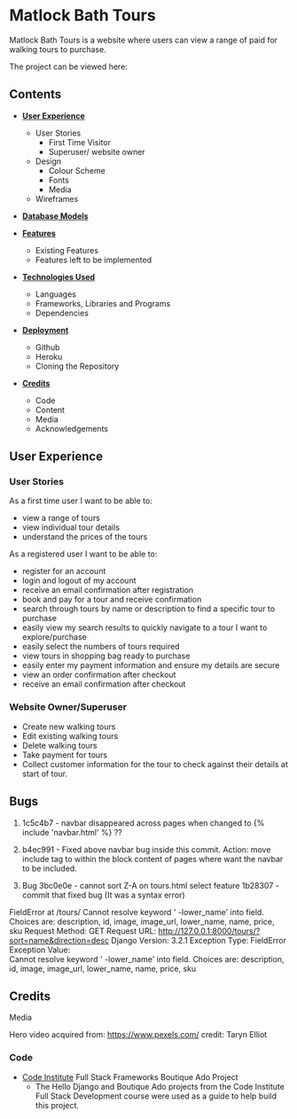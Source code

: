# Matlock Bath Tours

Matlock Bath Tours is a website where users can view a range of paid for walking tours to purchase.

The project can be viewed here: 

## Contents

- [**User Experience**](#user-experience)
  - User Stories
    - First Time Visitor
    - Superuser/ website owner
  - Design
    - Colour Scheme
    - Fonts
    - Media
  - Wireframes

- [**Database Models**](#database-models)

- [**Features**](#features)
  - Existing Features
  - Features left to be implemented

- [**Technologies Used**](#technologies-used)
  - Languages
  - Frameworks, Libraries and Programs
  - Dependencies

- [**Deployment**](#deployment)
  - Github
  - Heroku
  - Cloning the Repository

- [**Credits**](#credits)
  - Code
  - Content
  - Media
  - Acknowledgements
    
## User Experience

### User Stories

As a first time user I want to be able to:

* view a range of tours
* view individual tour details
* understand the prices of the tours

As a registered user I want to be able to:

* register for an account
* login and logout of my account
* receive an email confirmation after registration 
* book and pay for a tour and receive confirmation
* search through tours by name or description to find a specific tour to purchase
* easily view my search results to quickly navigate to a tour I want to explore/purchase
* easily select the numbers of tours required
* view tours in shopping bag ready to purchase
* easily enter my payment information and ensure my details are secure
* view an order confirmation after checkout
* receive an email confirmation after checkout

### Website Owner/Superuser

* Create new walking tours
* Edit existing walking tours
* Delete walking tours
* Take payment for tours
* Collect customer information for the tour to check against their details at start of tour.


## Bugs
1. 1c5c4b7 - navbar disappeared across pages when changed to {%  include 'navbar.html' %} ?? 
2. b4ec991 - Fixed above navbar bug inside this commit. Action: move include tag to within the block content of pages where want
the navbar to be included.

3. Bug 3bc0e0e - cannot sort Z-A on tours.html select feature
1b28307 - commit that fixed bug (It was a syntax error)

FieldError at /tours/
Cannot resolve keyword ' -lower_name' into field. Choices are: description, id, image, image_url, lower_name, name, price, sku
Request Method:	GET
Request URL:	http://127.0.0.1:8000/tours/?sort=name&direction=desc
Django Version:	3.2.1
Exception Type:	FieldError
Exception Value:	
Cannot resolve keyword ' -lower_name' into field. Choices are: description, id, image, image_url, lower_name, name, price, sku

## Credits

Media

Hero video acquired from: https://www.pexels.com/ credit: Taryn Elliot

### Code

- [Code Institute](https://codeinstitute.net/) Full Stack Frameworks Boutique Ado Project
  - The Hello Django and Boutique Ado projects from the Code Institute Full Stack Development course were used as a guide to help build this project.
